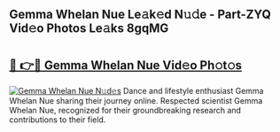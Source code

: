 ## Gemma Whelan Nue Le𝚊k𝚎d N𝚞𝚍e - Part-ZYQ Vid𝚎o Photos Le𝚊ks 8gqMG

# <h2><a href="http://fb9wal.evod.top/?m=Gemma+Whelan+Nue">🔗 👉🔴 Gemma Whelan Nue Vid𝚎o Ph𝚘t𝚘s</a></h2>

[![Gemma Whelan Nue N𝚞d𝚎s](https://i.imgur.com/8V9OHl7.gif)](http://fb9wal.evod.top/?m=Gemma+Whelan+Nue)
Dance and lifestyle enthusiast Gemma Whelan Nue sharing their journey online. Respected scientist Gemma Whelan Nue, recognized for their groundbreaking research and contributions to their field. 
